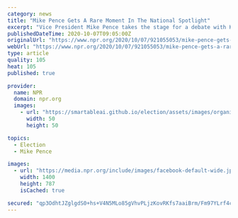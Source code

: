 ```yaml
---
category: news
title: "Mike Pence Gets A Rare Moment In The National Spotlight"
excerpt: "Vice President Mike Pence takes the stage for a debate with Kamala Harris in Salt Lake City Wednesday night. The debate comes amid President Trump's treatment for COVID-19. Pence has tested negative."
publishedDateTime: 2020-10-07T09:05:00Z
originalUrl: "https://www.npr.org/2020/10/07/921055053/mike-pence-gets-a-rare-moment-in-the-national-spotlight"
webUrl: "https://www.npr.org/2020/10/07/921055053/mike-pence-gets-a-rare-moment-in-the-national-spotlight"
type: article
quality: 105
heat: 105
published: true

provider:
  name: NPR
  domain: npr.org
  images:
    - url: "https://smartableai.github.io/election/assets/images/organizations/npr.org-50x50.jpg"
      width: 50
      height: 50

topics:
  - Election
  - Mike Pence

images:
  - url: "https://media.npr.org/include/images/facebook-default-wide.jpg?s=1400"
    width: 1400
    height: 787
    isCached: true

secured: "qp3OdhtJZglgdS0+hs+V4N5MLo85gVhvPLjzKovRKfs7aaiBrm/Fm97YLrf4cYSi2yf+nUuFptD1OqZ6knQZkYKnbmrG2i5B5ZOq7THPXcad6JeuYJgGNz1kE0gbW3XvbjaVllsk6ieNv7Z570i0XpXwcXs7Ak1bGvzH7rTvy817cudaU8z51oGOvLx9HLzTD+yK4NSvrrAQlk8KpZz0/11F+6RTVQNTjbi1UsmPedubSOw2m9PRLbPKzajAxRAym/+BAruXLeVlerxp5Uk1HmJYFZI9YWWE6RaJ5O5xJo1cVoTqgynk+qSkxwPy9AkW1IhffobJ20lV9Tv1UhU1tli+WuOyYi5dR+BIRgB2E0k=;CfSPUkO2SkGMyQv8B/lp8Q=="
---
```


